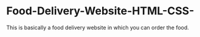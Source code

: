 # Food-Delivery-Website-HTML-CSS-
This is basically a food delivery  website in which you can order the food.
